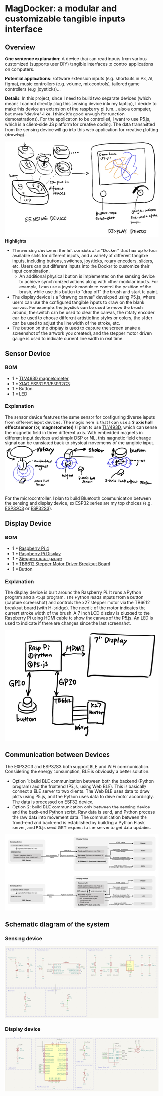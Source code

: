 # MagDocker: a modular and customizable tangible inputs interface 
## Overview
**One sentence explanation**: A device that can read inputs from various customized (supports user DIY) tangible interfaces to control applications on computers.

**Potential applications**: software extension inputs (e.g. shortcuts in PS, AI, figma), music controllers (e.g. volume, mix controls), tailored game controllers (e.g. joysticks)…

**Details**: In this project, since I need to build two separate devices (which means I cannot directly plug this sensing device into my laptop), I decide to make this device an extension of the raspberry pi (um... also a computer, but more "device"-like. I think it's good enough for function demonstrations). For the application to be controlled, I want to use P5.js, which is a client-side JS platform for creative coding. The data transmitted from the sensing device will go into this web application for creative plotting (drawing).

![overview_sketch](./img/overview_sketch.jpeg)
**Highlights**
- The sensing device on the left consists of a "Docker" that has up to four available slots for different inputs, and a variety of different tangible inputs, including buttons, switches, joysticks, rotary encoders, sliders, etc. Users can put different inputs into the Docker to customize their input combination.
    - An additional physical button is implemented on the sensing device to achieve synchronized actions along with other modular inputs. For example, I can use a joystick module to control the position of the brush, while use this button to "drop off" the brush and start to paint.
- The display device is a "drawing canvas" developed using P5.js, where users can use the configured tangible inputs to draw on the blank canvas. For example, the joystick can be used to move the brush around, the switch can be used to clear the canvas, the rotaty encoder can be used to choose different artistic line styles or colors, the slider can be used to adjust the line width of the stroke, etc.
- The button on the display is used to capture the screen (make a screenshot of the artwork you created), and the stepper motor driven gauge is used to indicate current line width in real time.


## Sensor Device
### BOM
- 1 * [TLV493D magnetometer](https://www.digikey.com/en/products/detail/infineon-technologies/TLV493DA1B6HTSA2/5891933?utm_adgroup=&utm_source=google&utm_medium=cpc&utm_campaign=PMax%20Shopping_Product_High%20ROAS%20Categories&utm_term=&utm_content=&gad_source=1&gclid=Cj0KCQiAwbitBhDIARIsABfFYIIhFqM7H84WtRHeHdwaDSvtmzkl_We-hbJ-xpQ3_GwyePpydjeioHoaAnVZEALw_wcB)
- 1 * [XIAO ESP32S3/ESP32C3](https://www.seeedstudio.com/XIAO-ESP32S3-p-5627.html)
- 1 * Button
- 1 * LED

### Explanation
The sensor device features the same sensor for configuring diverse inputs from different input devices. The magic here is that I can use a **3 axis hall effect sensor (or, magnetometer)** (I plan to use [TLV493D](https://www.digikey.com/en/products/detail/infineon-technologies/TLV493DA1B6HTSA2/5891933?utm_adgroup=&utm_source=google&utm_medium=cpc&utm_campaign=PMax%20Shopping_Product_High%20ROAS%20Categories&utm_term=&utm_content=&gad_source=1&gclid=Cj0KCQiAwbitBhDIARIsABfFYIIhFqM7H84WtRHeHdwaDSvtmzkl_We-hbJ-xpQ3_GwyePpydjeioHoaAnVZEALw_wcB), which can sense the magnetic field in three different axis. With embedded magnets in different input devices and simple DSP or ML, this magnetic field change signal can be translated back to physical movements of the tangible input.<br>
![hall_effect_sense](./img/hall_effect.jpeg)

<!-- Since I have four slots for input modules, I need four separate magnetometers. The TLV493D breakout board I plan to use does not support this many I2C addresses. Therefore, I also plan to use [PCA9546 4-Channel I2C Multiplexer](https://www.adafruit.com/product/5663?gad_source=1&gclid=CjwKCAiA44OtBhAOEiwAj4gpOQNsuiN8hg1QvpYTfDjro9lVUyD4wOL_vgsaaYoJqwa46neCTyKjBBoCxAYQAvD_BwE) to wire all the four sensors to the same SCL and SDA pins of the microcontroller.
![multiplexer](./img/multiplexer.jpeg) -->

For the microcontroller, I plan to build Bluetooth communication between the sensing and display device, so ESP32 series are my top choices (e.g. [ESP32C3](https://www.seeedstudio.com/Seeed-XIAO-ESP32C3-p-5431.html) or [ESP32S3](https://www.seeedstudio.com/XIAO-ESP32S3-p-5627.html)).

## Display Device
### BOM
- 1 * [Raspberry Pi 4](https://www.raspberrypi.com/products/raspberry-pi-4-model-b/)
- 1 * [Raspberry Pi Display](https://www.amazon.com/dp/B097H277WS?ref_=cm_sw_r_apin_dp_H4QJ45A799ZPF6NZQ4QH&language=en-US&th=1)
- 1 * [Stepper motor gauge](https://www.adafruit.com/product/2424)
- 1 * [TB6612 Stepper Motor Driver Breakout Board](https://www.adafruit.com/product/2448)
- 1 * Button

### Explanation
The display device is built around the Raspberry Pi. It runs a Python program and a P5.js program. The Python reads inputs from a button (capture screenshot) and controls the x27 stepper motor via the TB6612 breakout board (with H-bridge). The needle of the motor indicates the current stroke width of the brush. A 7 inch LCD display is plugged to the Raspberry Pi using HDMI cable to show the canvas of the P5.js. An LED is used to indicate if there are changes since the last screenshot.

![display_device](./img/display_sch.jpeg)

## Communication between Devices
The ESP32C3 and ESP32S3 both support BLE and WiFi communication. Considering the energy consumption, BLE is obviously a better solution.
- Option 1: build BLE communication between both the backend (Python program) and the frontend (P5.js, using Web BLE). This is basically connect a BLE server to two clients. The Web BLE uses data to draw plots using P5.js, and the Python uses data to drive motor accordingly. The data is processed on ESP32 device.
- Option 2: build BLE communication only between the sensing device and the back-end Python script. Raw data is send, and Python process the raw data into movement data. The communication between the frond-end and back-end is established by building a Python Flask server, and P5.js send GET request to the server to get data updates.

![communication](./img/communication.png)

## Schematic diagram of the system
### Sensing device
![schematic](./img/sensing_schematic.png)
### Display device
![schematic](./img/display_schematic.png)